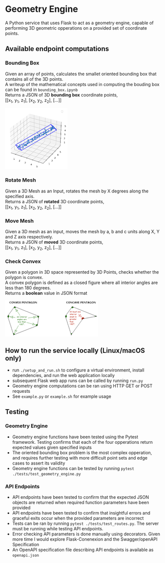 # Geometry Engine
A Python service that uses Flask to act as a geometry engine, capable of performing 3D geometric opperations on a provided set of coordinate points.

## Available endpoint computations
### Bounding Box 
Given an array of points, calculates the smallet oriented bounding box that contains all of the 3D points.  
A writeup of the mathematical concepts used in computing the bouding box can be found in ```bounding_box.ipynb```  
Returns a JSON of 3D **bounding box** coordinate points,  
[[x<sub>1</sub>, y<sub>1</sub>, z<sub>1</sub>], [x<sub>2</sub>, y<sub>2</sub>, z<sub>2</sub>], [...]]  

<img src="images/bounding_box.png" width="40%" alt="Convex VS Concave Polygon">

### Rotate Mesh
Given a 3D Mesh as an Input, rotates the mesh by X degrees along the specified axis.  
Returns a JSON of **rotated** 3D coordinate points,  
[[x<sub>1</sub>, y<sub>1</sub>, z<sub>1</sub>], [x<sub>2</sub>, y<sub>2</sub>, z<sub>2</sub>], [...]]   

### Move Mesh 
Given a 3D mesh as an input, moves the mesh by a, b and c units along X, Y and Z axis respectively.  
Returns a JSON of **moved** 3D coordinate points,  
[[x<sub>1</sub>, y<sub>1</sub>, z<sub>1</sub>], [x<sub>2</sub>, y<sub>2</sub>, z<sub>2</sub>], [...]]   

### Check Convex 
Given a polygon in 3D space represented by 3D Points, checks whether the polygon is convex.  
A convex polygon is defined as a closed figure where all interior angles are less than 180 degrees.  
Returns a **boolean** value in JSON format  

  
<img src="images/convex_polygon.png" width="60%" alt="Convex VS Concave Polygon">
  
## How to run the service locally (Linux/macOS only)
* run ```./setup_and_run.sh``` to configure a virtual environment, install dependencies, and run the web application locally
* subsequent Flask web app runs can be called by running ```run.py```  
* Geometry engine computations can be ran using HTTP GET or POST requests
* See ```example.py``` or ```example.sh``` for example usage
  
## Testing
### Geometry Engine 
* Geometry engine functions have been tested using the Pytest framework. Testing confirms that each of the four opperations return expected values given specified inputs
* The oriented bounding box problem is the most complex opperation, and requires further testing with more difficult point sets and edge cases to assert its validity
* Geometry engine functions can be tested by running ```pytest ./tests/test_geometry_engine.py```

### API Endpoints
* API endpoints have been tested to confirm that the expected JSON objects are returned when required function parameters have been provided
* API endpoints have been tested to confirm that insightful errors and graceful exits occur when the provided parameters are incorrect
* Tests can be ran by running ```pytest ./tests/test_routes.py```. The server must be running while testing API endpoints.
* Error checking API parameters is done manually using decorators. Given more time I would explore Flask-Conenexion and the Swagger/openAPI Specification
* An OpenAPI specification file describing API endpoints is available as ```openapi.json```


